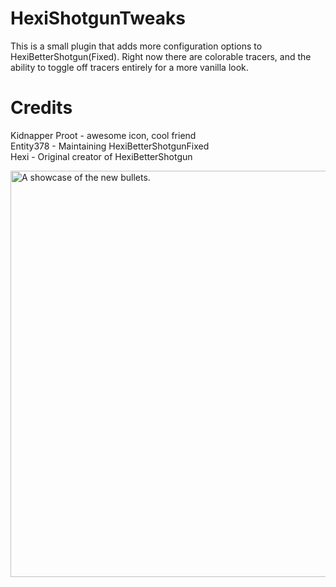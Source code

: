 
# HexiShotgunTweaks

This is a small plugin that adds more configuration options to HexiBetterShotgun(Fixed). Right now there are colorable tracers, and the ability to toggle off tracers entirely for a more vanilla look.

# Credits 
Kidnapper Proot - awesome icon, cool friend \
Entity378 - Maintaining HexiBetterShotgunFixed \
Hexi - Original creator of HexiBetterShotgun


<img title="Better Bullets" alt="A showcase of the new bullets." src="https://i.imgur.com/k7pzzF5.gif" width="650">
